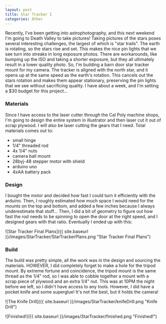 ```yaml
---
layout: post
title: Star Tracker I
categories: Other
---
```


Recently, I've been getting into astrophotography, and this next weekend I'm going to Death Valley to take pictures! Taking pictures of the stars poses several interesting challenges, the largest of which is "star trails". The earth is rotating, so the stars rise and set. This makes the nice pin lights that we see turn into streaks in long exposure photos. There are workarounds, like bumping up the ISO and taking a shorter exposure, but they all ultimately result in a lower quality photo. So, I'm building a barn door star tracker mount for my camera. The tracker is aligned with the north star, and it opens up at the same speed as the earth's rotation. This cancels out the stars rotation and makes them appear stationary, preserving the pin lights that we see without sacrificing quality. I have about a week, and I'm setting a \$30 budget for this project...

### Materials

Since I have access to the laser cutter through the Cal Poly machine shops, I'm going to design the entire system in illustrator and then laser cut it out of scrap plywood. I will also be laser cutting the gears that I need. Total materials comes out to:

- small hinge
- 1/4" threaded rod
- 4x 1/4" nuts
- camera ball mount
- 28byj-48 stepper motor with shield
- arduino uno
- 4xAA battery pack

### Design

I bought the motor and decided how fast I could turn it efficiently with the arduino. Then, I roughly estimated how much space I would need for the mounts on the top and bottom, and added a few inches because I always underestimate that stuff... Then, I did a bit of geometry to figure out how fast the rod needs to be spinning to open the door at the right speed, and I designed gears with that ratio. Eventually I ended up with this:

![Star Tracker Final Plans]({{ site.baseurl }}/images/StarTracker/StarTrackerPlans.png "Star Tracker Final Plans")

### Build

The build was pretty simple, all the work was in the design and sourcing the materials. HOWEVER, I did completely forget to make a hole for the tripod mount. By extreme fortune and coincidence, the tripod mount is the same thread as the 1/4" rod, so I was able to cobble together a mount with a scrap piece of plywood and an extra 1/4" nut. This was at 10PM the night before we left, so I didn't have access to any tools. However, I did have a pocket knife and some superglue! It's not the best, but it holds the camera!

![The Knife Drill]({{ site.baseurl }}/images/StarTracker/knifeDrill.png "Knife Drill")

![Finished!]({{ site.baseurl }}/images/StarTracker/finished.png "Finished!")

